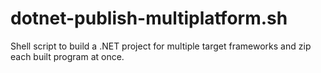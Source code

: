 # dotnet-publish-multiplatform.sh
Shell script to build a .NET project for multiple target frameworks and zip each built program at once.
